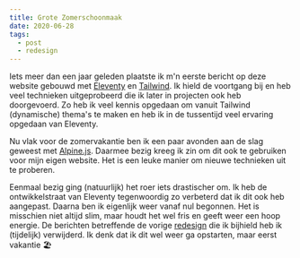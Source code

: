 ```yaml
---
title: Grote Zomerschoonmaak
date: 2020-06-28
tags:
  - post
  - redesign
---
```

Iets meer dan een jaar geleden plaatste ik m'n eerste bericht op deze website gebouwd met [Eleventy](https://www.11ty.dev/) en [Tailwind](https://tailwindcss.com/). Ik hield de voortgang bij en heb veel technieken uitgeprobeerd die ik later in projecten ook heb doorgevoerd. Zo heb ik veel kennis opgedaan om vanuit Tailwind (dynamische) thema's te maken en heb ik in de tussentijd veel ervaring opgedaan van Eleventy.

Nu vlak voor de zomervakantie ben ik een paar avonden aan de slag geweest met [Alpine.js](https://github.com/alpinejs/alpine). Daarmee bezig kreeg ik zin om dit ook te gebruiken voor mijn eigen website. Het is een leuke manier om nieuwe technieken uit te proberen.

Eenmaal bezig ging (natuurlijk) het roer iets drastischer om. Ik heb de ontwikkelstraat van Eleventy tegenwoordig zo verbeterd dat ik dit ook heb aangepast. Daarna ben ik eigenlijk weer vanaf nul begonnen. Het is misschien niet altijd slim, maar houdt het wel fris en geeft weer een hoop energie. De berichten betreffende de vorige [redesign](https://diederikdijkstra.nl/blog/tags/redesign/) die ik bijhield heb ik (tijdelijk) verwijderd. Ik denk dat ik dit wel weer ga opstarten, maar eerst vakantie 🏖
